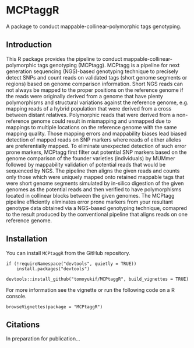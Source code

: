 # MCPtaggR
A package to conduct mappable-collinear-polymorphic tags genotyping.

## Introduction
This R package provides the pipeline to conduct mappable-collinear-polymorphic 
tags genotyping (MCPtagg). MCPtagg is a pipeline for 
next generation sequencing (NGS)-based genotyping technique to precisely 
detect SNPs and count reads on validated tags (short genome segments or 
regions) based on genome comparison information. Short NGS reads can not 
always be mapped to the proper positions on the reference genome if the reads 
were originally derived from a genome that have plenty polymorphisms and 
structural variations against the reference genome, e.g. mapping reads of a 
hybrid population that were derived from a cross between distant relatives. 
Polymorphic reads that were derived from a non-reference genome could result 
in mismapping and unmapped due to mappings to multiple locations on the 
reference genome with the same mapping quality. Those mapping errors and 
mappability biases lead biased detection of mapped reads on SNP markers where 
reads of either alleles are preferentially mapped. To eliminate unexpected 
detection of such error prone markers, MCPtagg first filter out potential SNP 
markers based on the genome comparison of the founder varieties (individuals) 
by MUMmer followed by mappability validation of potential reads that would be 
sequenced by NGS. The pipeline then aligns the given reads and counts only 
those which were uniquely mapped onto retained mappable tags that were short 
genome segments simulated by in-silico digestion of the given genomes as the 
potential reads and then verified to have polymorphisms located in collinear 
blocks between the given genomes. The MCPtagg pipeline efficiently eliminates
error prone markers from your resultant genotype data obtained via a 
NGS-based genotyping technique, comapred to the result produced by the 
conventional pipeline that aligns reads on one reference genome.

## Installation
You can install `MCPtaggR` from the GitHub repository.
```
if (!requireNamespace("devtools", quietly = TRUE))
    install.packages("devtools")
    
devtools::install_github("tomoyukif/MCPtaggR", build_vignettes = TRUE)
```

For more information see the vignette or run the following code on a R console.
```
browseVignettes(package = "MCPtaggR")
```

## Citations
In preparation for publication...
